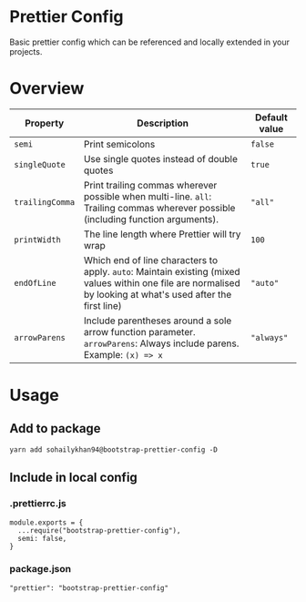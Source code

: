# Prettier Config
Basic prettier config which can be referenced and locally extended in your projects.

# Overview
| Property | Description | Default value |
| --- | --- | --- |
| `semi` | Print semicolons | `false` |
| `singleQuote` | Use single quotes instead of double quotes | `true` |
| `trailingComma` | Print trailing commas wherever possible when multi-line. `all`: Trailing commas wherever possible (including function arguments). | `"all"` |
| `printWidth` | The line length where Prettier will try wrap | `100` |
| `endOfLine` | Which end of line characters to apply. `auto`: Maintain existing (mixed values within one file are normalised by looking at what's used after the first line) | `"auto"` |
| `arrowParens` | Include parentheses around a sole arrow function parameter. `arrowParens`: Always include parens. Example: `(x) => x` | `"always"` |

# Usage
## Add to package
```
yarn add sohailykhan94@bootstrap-prettier-config -D
```

## Include in local config
### .prettierrc.js
```
module.exports = {
  ...require("bootstrap-prettier-config"),
  semi: false,
}
```

### package.json
```
"prettier": "bootstrap-prettier-config"
```